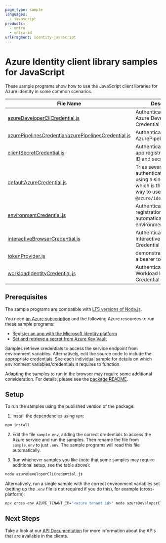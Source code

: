 ```yaml
---
page_type: sample
languages:
  - javascript
products:
  - entra
  - entra-id
urlFragment: identity-javascript
---
```


# Azure Identity client library samples for JavaScript

These sample programs show how to use the JavaScript client libraries for Azure Identity in some common scenarios.

| **File Name**                                                                                             | **Description**                                                                                                     |
| --------------------------------------------------------------------------------------------------------- | ------------------------------------------------------------------------------------------------------------------- |
| [azureDeveloperCliCredential.js][azuredeveloperclicredential]                                             | Authenticates using Azure Developer CLI Credential                                                                  |
| [azurePipelinesCredential/azurePipelinesCredential.js][azurepipelinescredential_azurepipelinescredential] | Authenticates using AzurePipelinesCredential                                                                        |
| [clientSecretCredential.js][clientsecretcredential]                                                       | Authenticates with an app registration’s client ID and secret.                                                      |
| [defaultAzureCredential.js][defaultazurecredential]                                                       | Tries several authentication methods using a single credential, which is the simplest way to use `@azure/identity`. |
| [environmentCredential.js][environmentcredential]                                                         | Authenticates as an app registration automatically using environment variables.                                     |
| [interactiveBrowserCredential.js][interactivebrowsercredential]                                           | Authenticates using Interactive Browser Credential                                                                  |
| [tokenProvider.js][tokenprovider]                                                                         | demonstrates how to get a bearer token.                                                                             |
| [workloadIdentityCredential.js][workloadidentitycredential]                                               | Authenticates using Workload Identity Credential                                                                    |

## Prerequisites

The sample programs are compatible with [LTS versions of Node.js](https://github.com/nodejs/release#release-schedule).

You need [an Azure subscription][freesub] and the following Azure resources to run these sample programs:

- [Register an app with the Microsoft identity platform][createinstance_registeranappwiththemicrosoftidentityplatform]
- [Set and retrieve a secret from Azure Key Vault][createinstance_setandretrieveasecretfromazurekeyvault]

Samples retrieve credentials to access the service endpoint from environment variables. Alternatively, edit the source code to include the appropriate credentials. See each individual sample for details on which environment variables/credentials it requires to function.

Adapting the samples to run in the browser may require some additional consideration. For details, please see the [package README][package].

## Setup

To run the samples using the published version of the package:

1. Install the dependencies using `npm`:

```bash
npm install
```

2. Edit the file `sample.env`, adding the correct credentials to access the Azure service and run the samples. Then rename the file from `sample.env` to just `.env`. The sample programs will read this file automatically.

3. Run whichever samples you like (note that some samples may require additional setup, see the table above):

```bash
node azureDeveloperCliCredential.js
```

Alternatively, run a single sample with the correct environment variables set (setting up the `.env` file is not required if you do this), for example (cross-platform):

```bash
npx cross-env AZURE_TENANT_ID="<azure tenant id>" node azureDeveloperCliCredential.js
```

## Next Steps

Take a look at our [API Documentation][apiref] for more information about the APIs that are available in the clients.

[azuredeveloperclicredential]: https://github.com/Azure/azure-sdk-for-js/blob/main/sdk/identity/identity/samples/v4/javascript/azureDeveloperCliCredential.js
[azurepipelinescredential_azurepipelinescredential]: https://github.com/Azure/azure-sdk-for-js/blob/main/sdk/identity/identity/samples/v4/javascript/azurePipelinesCredential/azurePipelinesCredential.js
[clientsecretcredential]: https://github.com/Azure/azure-sdk-for-js/blob/main/sdk/identity/identity/samples/v4/javascript/clientSecretCredential.js
[defaultazurecredential]: https://github.com/Azure/azure-sdk-for-js/blob/main/sdk/identity/identity/samples/v4/javascript/defaultAzureCredential.js
[environmentcredential]: https://github.com/Azure/azure-sdk-for-js/blob/main/sdk/identity/identity/samples/v4/javascript/environmentCredential.js
[interactivebrowsercredential]: https://github.com/Azure/azure-sdk-for-js/blob/main/sdk/identity/identity/samples/v4/javascript/interactiveBrowserCredential.js
[tokenprovider]: https://github.com/Azure/azure-sdk-for-js/blob/main/sdk/identity/identity/samples/v4/javascript/tokenProvider.js
[workloadidentitycredential]: https://github.com/Azure/azure-sdk-for-js/blob/main/sdk/identity/identity/samples/v4/javascript/workloadIdentityCredential.js
[apiref]: https://learn.microsoft.com/javascript/api/@azure/identity
[freesub]: https://azure.microsoft.com/free/
[createinstance_registeranappwiththemicrosoftidentityplatform]: https://learn.microsoft.com/entra/identity-platform/quickstart-register-app
[createinstance_setandretrieveasecretfromazurekeyvault]: https://learn.microsoft.com/azure/key-vault/secrets/quick-create-portal
[package]: https://github.com/Azure/azure-sdk-for-js/tree/main/sdk/identity/identity/README.md
